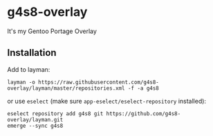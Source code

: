 # g4s8-overlay
It's my Gentoo Portage Overlay

## Installation
Add to layman:
```shell
layman -o https://raw.githubusercontent.com/g4s8-overlay/layman/master/repositories.xml -f -a g4s8
```

or use `eselect` (make sure `app-eselect/eselect-repository` installed):
```shell
eselect repository add g4s8 git https://github.com/g4s8-overlay/layman.git
emerge --sync g4s8
```
